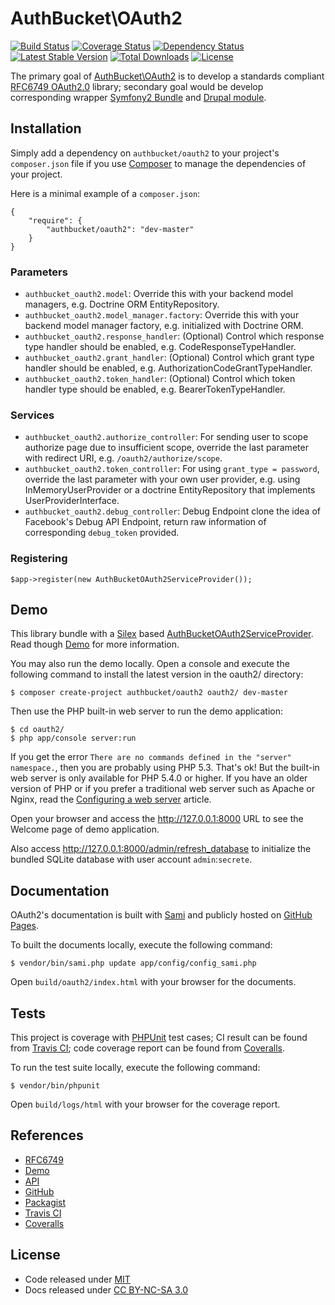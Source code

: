 AuthBucket\\OAuth2
==================

[![Build
Status](https://travis-ci.org/authbucket/oauth2.svg?branch=master)](https://travis-ci.org/authbucket/oauth2)
[![Coverage
Status](https://img.shields.io/coveralls/authbucket/oauth2.svg)](https://coveralls.io/r/authbucket/oauth2?branch=master)
[![Dependency
Status](https://www.versioneye.com/php/authbucket:oauth2/dev-master/badge.svg)](https://www.versioneye.com/php/authbucket:oauth2/dev-master)
[![Latest Stable
Version](https://poser.pugx.org/authbucket/oauth2/v/stable.svg)](https://packagist.org/packages/authbucket/oauth2)
[![Total
Downloads](https://poser.pugx.org/authbucket/oauth2/downloads.svg)](https://packagist.org/packages/authbucket/oauth2)
[![License](https://poser.pugx.org/authbucket/oauth2/license.svg)](https://packagist.org/packages/authbucket/oauth2)

The primary goal of [AuthBucket\\OAuth2](http://oauth2.authbucket.com/)
is to develop a standards compliant [RFC6749
OAuth2.0](http://tools.ietf.org/html/rfc6749) library; secondary goal
would be develop corresponding wrapper [Symfony2
Bundle](http://symfony.com) and [Drupal module](https://www.drupal.org).

Installation
------------

Simply add a dependency on `authbucket/oauth2` to your project's
`composer.json` file if you use [Composer](http://getcomposer.org/) to
manage the dependencies of your project.

Here is a minimal example of a `composer.json`:

    {
        "require": {
            "authbucket/oauth2": "dev-master"
        }
    }

### Parameters

-   `authbucket_oauth2.model`: Override this with your backend model
    managers, e.g. Doctrine ORM EntityRepository.
-   `authbucket_oauth2.model_manager.factory`: Override this with your
    backend model manager factory, e.g. initialized with Doctrine ORM.
-   `authbucket_oauth2.response_handler`: (Optional) Control which
    response type handler should be enabled, e.g.
    CodeResponseTypeHandler.
-   `authbucket_oauth2.grant_handler`: (Optional) Control which grant
    type handler should be enabled, e.g.
    AuthorizationCodeGrantTypeHandler.
-   `authbucket_oauth2.token_handler`: (Optional) Control which token
    handler type should be enabled, e.g. BearerTokenTypeHandler.

### Services

-   `authbucket_oauth2.authorize_controller`: For sending user to scope
    authorize page due to insufficient scope, override the last
    parameter with redirect URI, e.g. `/oauth2/authorize/scope`.
-   `authbucket_oauth2.token_controller`: For using
    `grant_type = password`, override the last parameter with your own
    user provider, e.g. using InMemoryUserProvider or a doctrine
    EntityRepository that implements UserProviderInterface.
-   `authbucket_oauth2.debug_controller`: Debug Endpoint clone the idea
    of Facebook's Debug API Endpoint, return raw information of
    corresponding `debug_token` provided.

### Registering

    $app->register(new AuthBucketOAuth2ServiceProvider());

Demo
----

This library bundle with a [Silex](http://silex.sensiolabs.org/) based
[AuthBucketOAuth2ServiceProvider](https://github.com/authbucket/oauth2/blob/master/src/AuthBucket/OAuth2/Provider/AuthBucketOAuth2ServiceProvider.php).
Read though [Demo](http://oauth2.authbucket.com/demo) for more
information.

You may also run the demo locally. Open a console and execute the
following command to install the latest version in the oauth2/
directory:

    $ composer create-project authbucket/oauth2 oauth2/ dev-master

Then use the PHP built-in web server to run the demo application:

    $ cd oauth2/
    $ php app/console server:run

If you get the error
`There are no commands defined in the "server" namespace.`, then you are
probably using PHP 5.3. That's ok! But the built-in web server is only
available for PHP 5.4.0 or higher. If you have an older version of PHP
or if you prefer a traditional web server such as Apache or Nginx, read
the [Configuring a web
server](http://silex.sensiolabs.org/doc/web_servers.html) article.

Open your browser and access the <http://127.0.0.1:8000> URL to see the
Welcome page of demo application.

Also access <http://127.0.0.1:8000/admin/refresh_database> to initialize
the bundled SQLite database with user account `admin`:`secrete`.

Documentation
-------------

OAuth2's documentation is built with
[Sami](https://github.com/fabpot/Sami) and publicly hosted on [GitHub
Pages](http://authbucket.github.io/oauth2).

To built the documents locally, execute the following command:

    $ vendor/bin/sami.php update app/config/config_sami.php

Open `build/oauth2/index.html` with your browser for the documents.

Tests
-----

This project is coverage with [PHPUnit](http://phpunit.de/) test cases;
CI result can be found from [Travis
CI](https://travis-ci.org/authbucket/oauth2); code coverage report can
be found from [Coveralls](https://coveralls.io/r/authbucket/oauth2).

To run the test suite locally, execute the following command:

    $ vendor/bin/phpunit

Open `build/logs/html` with your browser for the coverage report.

References
----------

-   [RFC6749](http://tools.ietf.org/html/rfc6749)
-   [Demo](http://oauth2.authbucket.com/demo)
-   [API](http://authbucket.github.io/oauth2/)
-   [GitHub](https://github.com/authbucket/oauth2)
-   [Packagist](https://packagist.org/packages/authbucket/oauth2)
-   [Travis CI](https://travis-ci.org/authbucket/oauth2)
-   [Coveralls](https://coveralls.io/r/authbucket/oauth2)

License
-------

-   Code released under
    [MIT](https://github.com/authbucket/oauth2/blob/master/LICENSE)
-   Docs released under [CC BY-NC-SA
    3.0](http://creativecommons.org/licenses/by-nc-sa/3.0/)
